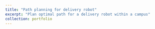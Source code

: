 ```yaml
---
title: "Path planning for delivery robot"
excerpt: "Plan optimal path for a delivery robot within a campus"
collection: portfolio
---
```


